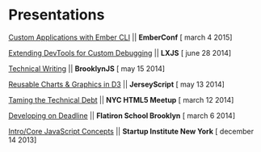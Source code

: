 Presentations
=============

[Custom Applications with Ember CLI](http://brittanystoroz.github.io/presentations/embercli-fxos/index.html#/) || **EmberConf** [ march 4 2015]

[Extending DevTools for Custom Debugging](http://brittanystoroz.github.io/presentations/debugging-tools/index.html#/) || **LXJS** [ june 28 2014]

[Technical Writing](http://brittanystoroz.github.io/presentations/technical-writing/index.html#/) || **BrooklynJS** [ may 15 2014]

[Reusable Charts & Graphics in D3](http://brittanystoroz.github.io/presentations/reusable-d3/index.html#/) || **JerseyScript** [ may 13 2014]

[Taming the Technical Debt](http://brittanystoroz.github.io/presentations/taming-tech-debt/index.html#/) || **NYC HTML5 Meetup** [ march 12 2014]

[Developing on Deadline](http://brittanystoroz.github.io/presentations/taming-tech-debt-lite/index.html#/) || **Flatiron School Brooklyn** [ march 6 2014]

[Intro/Core JavaScript Concepts](http://brittanystoroz.github.io/presentations/js-lite/index.html#/) || **Startup Institute New York** [ december 14 2013]
